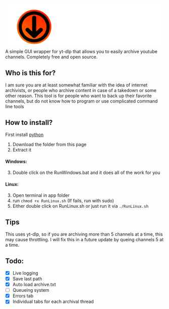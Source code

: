 <img src="title.png" width="800">
A simple GUI wrapper for yt-dlp that allows you to easily archive youtube channels. Completely free and open source.

## Who is this for?
I am sure you are at least somewhat familiar with the idea of internet archivists, or people who archive content in case of a takedown or some other reason. This tool is for people who want to back up their favorite channels, but do not know how to program or use complicated command line tools

## How to install?
First install [python](https://python.org/downloads)

1. Download the folder from this page
2. Extract it

#### Windows:
3. Double click on the RunWindows.bat and it does all of the work for you

#### Linux:
3. Open terminal in app folder
4. run `chmod +x RunLinux.sh` (If fails, run with sudo)
5. Either double click on RunLinux.sh or just run it via `./RunLinux.sh`

## Tips
This uses yt-dlp, so if you are archiving more than 5 channels at a time, this may cause throttling. I will fix this in a future update by queing channels 5 at a time.

## Todo:
* [x] Live logging
* [x] Save last path
* [x] Auto load archive.txt
* [ ] Queueing system
* [X] Errors tab
* [X] Individual tabs for each archival thread
